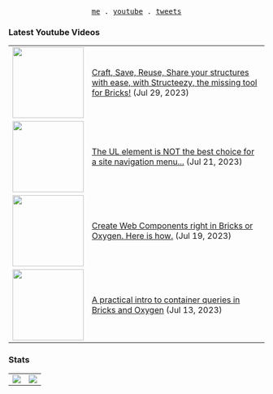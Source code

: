 <p align="center">
  <samp>
    <a href="https://cedricbontems.fr">me</a> .
    <a href="https://youtube.com/@oxyprops">youtube</a> .
    <a href="https://twitter.com/cbontems">tweets</a>
  </samp>
</p>

### Latest Youtube Videos
<table>
<!-- YOUTUBE-VIDEOS-LIST:START --><tr><td><a href="https://www.youtube.com/watch?v=6OIdwGlzfjw"><img width="140px" src="https://i.ytimg.com/vi/6OIdwGlzfjw/mqdefault.jpg"></a></td>
<td><a href="https://www.youtube.com/watch?v=6OIdwGlzfjw">Craft, Save, Reuse, Share your structures with ease, with Structeezy, the missing tool for Bricks!</a> (Jul 29, 2023)<br/></td></tr>
<tr><td><a href="https://www.youtube.com/watch?v=u1-FUyJTcRE"><img width="140px" src="https://i.ytimg.com/vi/u1-FUyJTcRE/mqdefault.jpg"></a></td>
<td><a href="https://www.youtube.com/watch?v=u1-FUyJTcRE">The UL element is NOT the best choice for a site navigation menu...</a> (Jul 21, 2023)<br/></td></tr>
<tr><td><a href="https://www.youtube.com/watch?v=89nF-u5xHJI"><img width="140px" src="https://i.ytimg.com/vi/89nF-u5xHJI/mqdefault.jpg"></a></td>
<td><a href="https://www.youtube.com/watch?v=89nF-u5xHJI">Create Web Components right in Bricks or Oxygen. Here is how.</a> (Jul 19, 2023)<br/></td></tr>
<tr><td><a href="https://www.youtube.com/watch?v=KUOOMnHyiXw"><img width="140px" src="https://i.ytimg.com/vi/KUOOMnHyiXw/mqdefault.jpg"></a></td>
<td><a href="https://www.youtube.com/watch?v=KUOOMnHyiXw">A practical intro to container queries in Bricks and Oxygen</a> (Jul 13, 2023)<br/></td></tr>
<!-- YOUTUBE-VIDEOS-LIST:END -->
</table>

### Stats
<table>
  <tr>
    <td>
      <img src="https://github-readme-stats.vercel.app/api?username=cbontems&show_icons=true&theme=transparent&hide_border=true" />
    </td>
    <td>
      <img src="https://github-readme-stats.vercel.app/api/top-langs/?username=cbontems&layout=compact&theme=transparent&hide_border=true" />
    </td>
  </tr>
</table>
